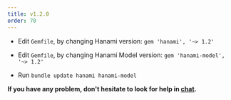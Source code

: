 ```yaml
---
title: v1.2.0
order: 70
---
```


* Edit `Gemfile`, by changing Hanami version: `gem 'hanami', '~> 1.2'`

* Edit `Gemfile`, by changing Hanami Model version: `gem 'hanami-model', '~> 1.2'`

* Run `bundle update hanami hanami-model`

**If you have any problem, don't hesitate to look for help in [chat](http://chat.hanamirb.org).**
